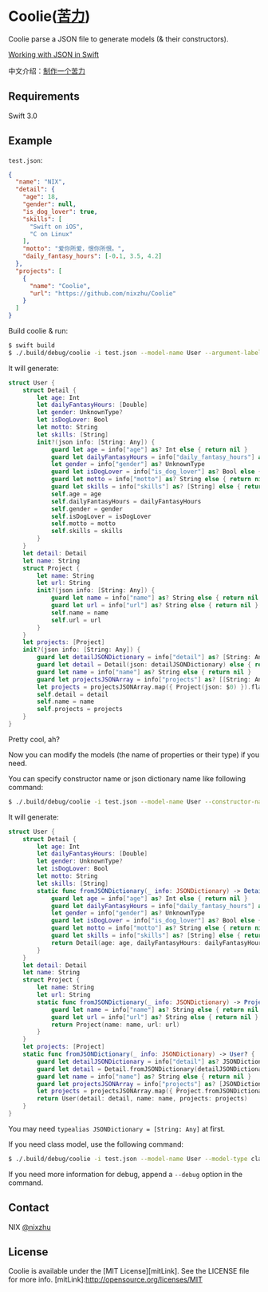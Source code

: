 
# Coolie([苦力](https://zh.wikipedia.org/wiki/%E8%8B%A6%E5%8A%9B))

Coolie parse a JSON file to generate models (& their constructors).

[Working with JSON in Swift](https://developer.apple.com/swift/blog/?id=37)

中文介绍：[制作一个苦力](https://github.com/nixzhu/dev-blog/blob/master/2016-06-29-coolie.md)

## Requirements

Swift 3.0

## Example

`test.json`:

``` json
{
  "name": "NIX",
  "detail": {
    "age": 18,
    "gender": null,
    "is_dog_lover": true,
    "skills": [
      "Swift on iOS",
      "C on Linux"
    ],
    "motto": "爱你所爱，恨你所恨。",
    "daily_fantasy_hours": [-0.1, 3.5, 4.2]
  },
  "projects": [
    {
      "name": "Coolie",
      "url": "https://github.com/nixzhu/Coolie"
    }
  ]
}
```

Build coolie & run:

``` bash
$ swift build
$ ./.build/debug/coolie -i test.json --model-name User --argument-label json
```

It will generate:

``` swift
struct User {
	struct Detail {
		let age: Int
		let dailyFantasyHours: [Double]
		let gender: UnknownType?
		let isDogLover: Bool
		let motto: String
		let skills: [String]
		init?(json info: [String: Any]) {
			guard let age = info["age"] as? Int else { return nil }
			guard let dailyFantasyHours = info["daily_fantasy_hours"] as? [Double] else { return nil }
			let gender = info["gender"] as? UnknownType
			guard let isDogLover = info["is_dog_lover"] as? Bool else { return nil }
			guard let motto = info["motto"] as? String else { return nil }
			guard let skills = info["skills"] as? [String] else { return nil }
			self.age = age
			self.dailyFantasyHours = dailyFantasyHours
			self.gender = gender
			self.isDogLover = isDogLover
			self.motto = motto
			self.skills = skills
		}
	}
	let detail: Detail
	let name: String
	struct Project {
		let name: String
		let url: String
		init?(json info: [String: Any]) {
			guard let name = info["name"] as? String else { return nil }
			guard let url = info["url"] as? String else { return nil }
			self.name = name
			self.url = url
		}
	}
	let projects: [Project]
	init?(json info: [String: Any]) {
		guard let detailJSONDictionary = info["detail"] as? [String: Any] else { return nil }
		guard let detail = Detail(json: detailJSONDictionary) else { return nil }
		guard let name = info["name"] as? String else { return nil }
		guard let projectsJSONArray = info["projects"] as? [[String: Any]] else { return nil }
		let projects = projectsJSONArray.map({ Project(json: $0) }).flatMap({ $0 })
		self.detail = detail
		self.name = name
		self.projects = projects
	}
}
```

Pretty cool, ah?

Now you can modify the models (the name of properties or their type) if you need.

You can specify constructor name or json dictionary name like following command:

``` bash
$ ./.build/debug/coolie -i test.json --model-name User --constructor-name fromJSONDictionary --json-dictionary-name JSONDictionary
```

It will generate:

``` swift
struct User {
	struct Detail {
		let age: Int
		let dailyFantasyHours: [Double]
		let gender: UnknownType?
		let isDogLover: Bool
		let motto: String
		let skills: [String]
		static func fromJSONDictionary(_ info: JSONDictionary) -> Detail? {
			guard let age = info["age"] as? Int else { return nil }
			guard let dailyFantasyHours = info["daily_fantasy_hours"] as? [Double] else { return nil }
			let gender = info["gender"] as? UnknownType
			guard let isDogLover = info["is_dog_lover"] as? Bool else { return nil }
			guard let motto = info["motto"] as? String else { return nil }
			guard let skills = info["skills"] as? [String] else { return nil }
			return Detail(age: age, dailyFantasyHours: dailyFantasyHours, gender: gender, isDogLover: isDogLover, motto: motto, skills: skills)
		}
	}
	let detail: Detail
	let name: String
	struct Project {
		let name: String
		let url: String
		static func fromJSONDictionary(_ info: JSONDictionary) -> Project? {
			guard let name = info["name"] as? String else { return nil }
			guard let url = info["url"] as? String else { return nil }
			return Project(name: name, url: url)
		}
	}
	let projects: [Project]
	static func fromJSONDictionary(_ info: JSONDictionary) -> User? {
		guard let detailJSONDictionary = info["detail"] as? JSONDictionary else { return nil }
		guard let detail = Detail.fromJSONDictionary(detailJSONDictionary) else { return nil }
		guard let name = info["name"] as? String else { return nil }
		guard let projectsJSONArray = info["projects"] as? [JSONDictionary] else { return nil }
		let projects = projectsJSONArray.map({ Project.fromJSONDictionary($0) }).flatMap({ $0 })
		return User(detail: detail, name: name, projects: projects)
	}
}
```

You may need `typealias JSONDictionary = [String: Any]` at first.

If you need class model, use the following command:

``` bash
$ ./.build/debug/coolie -i test.json --model-name User --model-type class
```

If you need more information for debug, append a `--debug` option in the command.

## Contact

NIX [@nixzhu](https://twitter.com/nixzhu)

## License

Coolie is available under the [MIT License][mitLink]. See the LICENSE file for more info.
[mitLink]:http://opensource.org/licenses/MIT
